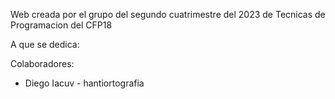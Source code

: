 
Web creada por el grupo del segundo cuatrimestre del 2023 de Tecnicas de Programacion del CFP18

A que se dedica:

Colaboradores:
- Diego Iacuv - hantiortografia